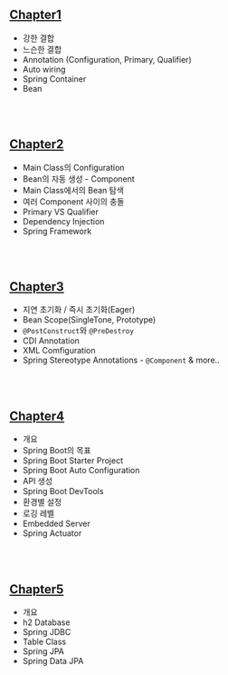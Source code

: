 ## [Chapter1](https://github.com/DNA-B/Java_Spring-Practice/blob/main/summary/Chapter1.md)
- 강한 결합
- 느슨한 결합
- Annotation (Configuration, Primary, Qualifier)
- Auto wiring
- Spring Container
- Bean

<br><br>

## [Chapter2](https://github.com/DNA-B/Java_Spring-Practice/blob/main/summary/Chapter2.md)
- Main Class의 Configuration
- Bean의 자동 생성 - Component
- Main Class에서의 Bean 탐색
- 여러 Component 사이의 충돌
- Primary VS Qualifier
- Dependency Injection
- Spring Framework

<br><br>

## [Chapter3](https://github.com/DNA-B/Java_Spring-Practice/blob/main/summary/Chapter3.md)
- 지연 초기화 / 즉시 초기화(Eager)
- Bean Scope(SingleTone, Prototype)
- `@PostConstruct`와 `@PreDestroy`
- CDI Annotation
- XML Comfiguration
- Spring Stereotype Annotations - `@Component` & more..

<br><br>

## [Chapter4](https://github.com/DNA-B/Java_Spring-Practice/blob/main/summary/Chapter4.md)
- 개요
- Spring Boot의 목표
- Spring Boot Starter Project
- Spring Boot Auto Configuration
- API 생성
- Spring Boot DevTools
- 환경별 설정
- 로깅 레벨
- Embedded Server
- Spring Actuator

<br><br>

## [Chapter5](https://github.com/DNA-B/Java_Spring-Practice/blob/main/summary/Chapter5.md)
- 개요
- h2 Database
- Spring JDBC
- Table Class
- Spring JPA
- Spring Data JPA
